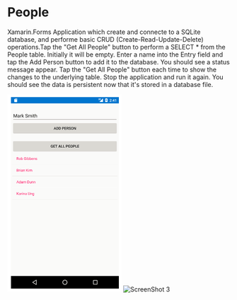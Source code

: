 # People
Xamarin.Forms Application which create and connecte to a SQLite database, and performe basic CRUD (Create-Read-Update-Delete) operations.Tap the "Get All People" button to perform a SELECT * from the People table. Initially it will be empty.     Enter a name into the Entry field and tap the Add Person button to add it to the database. You should see a status message appear.     Tap the "Get All People" button each time to show the changes to the underlying table.  Stop the application and run it again. You should see the data is persistent now that it's stored in a database file.

<img src="People1.PNG" alt="ScreenShot 1">
<img src="People3.PNG" alt="ScreenShot 3">
